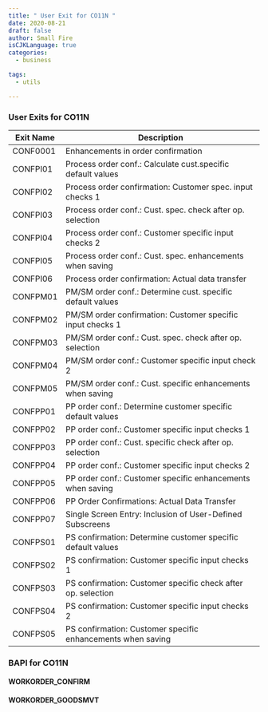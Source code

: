 ```yaml
---
title: " User Exit for CO11N "
date: 2020-08-21
draft: false
author: Small Fire
isCJKLanguage: true
categories: 
  - business

tags: 
  - utils

---
```


### User Exits for CO11N

| Exit Name | Description                                                  |
| --------- | ------------------------------------------------------------ |
| CONF0001  | Enhancements in order confirmation                           |
| CONFPI01  | Process order conf.: Calculate cust.specific default values  |
| CONFPI02  | Process order confirmation: Customer spec. input checks 1    |
| CONFPI03  | Process order conf.: Cust. spec. check after op. selection   |
| CONFPI04  | Process order conf.: Customer specific input checks 2        |
| CONFPI05  | Process order conf.: Cust. spec. enhancements when saving    |
| CONFPI06  | Process order confirmation: Actual data transfer             |
| CONFPM01  | PM/SM order conf.: Determine cust. specific default values   |
| CONFPM02  | PM/SM order confirmation: Customer specific input checks 1   |
| CONFPM03  | PM/SM order conf.: Cust. spec. check after op. selection     |
| CONFPM04  | PM/SM order conf.: Customer specific input check 2           |
| CONFPM05  | PM/SM order conf.: Cust. specific enhancements when saving   |
| CONFPP01  | PP order conf.: Determine customer specific default values   |
| CONFPP02  | PP order conf.: Customer specific input checks 1             |
| CONFPP03  | PP order conf.: Cust. specific check after op. selection     |
| CONFPP04  | PP order conf.: Customer specific input checks 2             |
| CONFPP05  | PP order conf.: Customer specific enhancements when saving   |
| CONFPP06  | PP Order Confirmations: Actual Data Transfer                 |
| CONFPP07  | Single Screen Entry: Inclusion of User-Defined Subscreens    |
| CONFPS01  | PS confirmation: Determine customer specific default values  |
| CONFPS02  | PS confirmation: Customer specific input checks 1            |
| CONFPS03  | PS confirmation: Customer specific check after op. selection |
| CONFPS04  | PS confirmation: Customer specific input checks 2            |
| CONFPS05  | PS confirmation: Customer specific enhancements when saving  |

### BAPI for CO11N

#### WORKORDER_CONFIRM 

#### WORKORDER_GOODSMVT